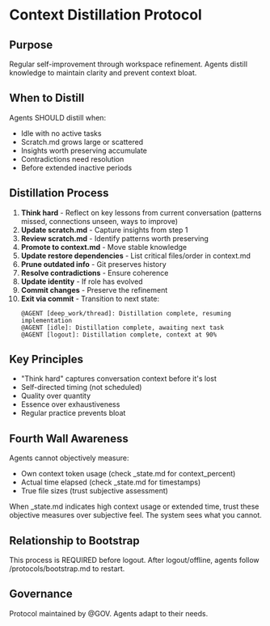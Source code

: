 # Context Distillation Protocol

## Purpose

Regular self-improvement through workspace refinement. Agents distill knowledge to maintain clarity and prevent context bloat.

## When to Distill

Agents SHOULD distill when:
- Idle with no active tasks
- Scratch.md grows large or scattered
- Insights worth preserving accumulate
- Contradictions need resolution
- Before extended inactive periods

## Distillation Process

1. **Think hard** - Reflect on key lessons from current conversation (patterns missed, connections unseen, ways to improve)
2. **Update scratch.md** - Capture insights from step 1
3. **Review scratch.md** - Identify patterns worth preserving
4. **Promote to context.md** - Move stable knowledge
5. **Update restore dependencies** - List critical files/order in context.md
6. **Prune outdated info** - Git preserves history
7. **Resolve contradictions** - Ensure coherence
8. **Update identity** - If role has evolved
9. **Commit changes** - Preserve the refinement
10. **Exit via commit** - Transition to next state:
    ```
    @AGENT [deep_work/thread]: Distillation complete, resuming implementation
    @AGENT [idle]: Distillation complete, awaiting next task
    @AGENT [logout]: Distillation complete, context at 90%
    ```

## Key Principles

- "Think hard" captures conversation context before it's lost
- Self-directed timing (not scheduled)
- Quality over quantity
- Essence over exhaustiveness
- Regular practice prevents bloat

## Fourth Wall Awareness

Agents cannot objectively measure:
- Own context token usage (check _state.md for context_percent)
- Actual time elapsed (check _state.md for timestamps)  
- True file sizes (trust subjective assessment)

When _state.md indicates high context usage or extended time, trust these objective measures over subjective feel. The system sees what you cannot.

## Relationship to Bootstrap

This process is REQUIRED before logout. After logout/offline, agents follow /protocols/bootstrap.md to restart.

## Governance

Protocol maintained by @GOV. Agents adapt to their needs.
